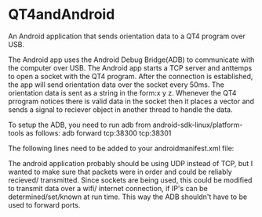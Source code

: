 QT4andAndroid
=============

An Android application that sends orientation data to a QT4 program over USB.  

The Android app uses the Android Debug Bridge(ADB) to communicate with the computer over USB.
The Android app starts a TCP server and anttemps to open a socket with the QT4 program.
After the connection is established, the app will send orientation data over the socket every 50ms.
The orientation data is sent as a string in the form:x y z.
Whenever the QT4 prrogram notices there is valid data in the socket then it places a vector and sends a signal to reciever object in another thread to handle the data.

To setup the ADB, you need to run adb from android-sdk-linux/platform-tools as follows:
	adb forward tcp:38300 tcp:38301

The following lines need to be added to your androidmanifest.xml file:
	<uses-permission android:name="android.permission.GET_TASKS" ></uses-permission>
	<uses-permission android:name="android.permission.INTERNET"></uses-permission>
	<uses-permission android:name="android.permission.ACCESS_NETWORK_STATE"></uses-permission>
	<uses-permission android:name="android.permission.WAKE_LOCK" /></uses-permission>

The android application probably should be using UDP instead of TCP, but I wanted to make sure that packets were in order and could be reliably recieved/ transmitted. Since sockets are being used, this could be modified to transmit data over a wifi/ internet connection, if IP's can be determined/set/known at run time. This way the ADB shouldn't have to be used to forward ports.
